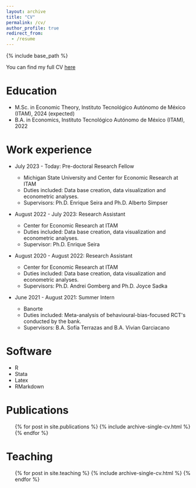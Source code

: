 ```yaml
---
layout: archive
title: "CV"
permalink: /cv/
author_profile: true
redirect_from:
  - /resume
---
```


{% include base_path %}

You can find my full CV [here](https://RobertoGlz.github.io/files/gonzalezroberto_cv.pdf)

Education
======
* M.Sc. in Economic Theory, Instituto Tecnológico Autónomo de México (ITAM), 2024 (expected)
* B.A. in Economics, Instituto Tecnológico Autónomo de México (ITAM), 2022

Work experience
======
* July 2023 - Today: Pre-doctoral Research Fellow
  * Michigan State University and Center for Economic Research at ITAM
  * Duties included: Data base creation, data visualization and econometric analyses.
  * Supervisors: Ph.D. Enrique Seira and Ph.D. Alberto Simpser

* August 2022 - July 2023: Research Assistant
  * Center for Economic Research at ITAM
  * Duties included: Data base creation, data visualization and econometric analyses.
  * Supervisor: Ph.D. Enrique Seira

* August 2020 - August 2022: Research Assistant
  * Center for Economic Research at ITAM
  * Duties included: Data base creation, data visualization and econometric analyses.
  * Supervisors: Ph.D. Andrei Gomberg and Ph.D. Joyce Sadka

* June 2021 - August 2021: Summer Intern
  * Banorte
  * Duties included: Meta-analysis of behavioural-bias-focused RCT's conducted by the bank.
  * Supervisors: B.A. Sofía Terrazas and B.A. Vivian Garciacano

Software
======
* R
* Stata
* Latex
* RMarkdown

Publications
======
  <ul>{% for post in site.publications %}
    {% include archive-single-cv.html %}
  {% endfor %}</ul>
  
Teaching
======
  <ul>{% for post in site.teaching %}
    {% include archive-single-cv.html %}
  {% endfor %}</ul>
  
